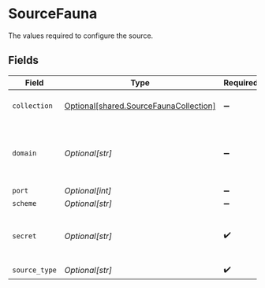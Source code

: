 # SourceFauna

The values required to configure the source.


## Fields

| Field                                                                                                                                                                      | Type                                                                                                                                                                       | Required                                                                                                                                                                   | Description                                                                                                                                                                |
| -------------------------------------------------------------------------------------------------------------------------------------------------------------------------- | -------------------------------------------------------------------------------------------------------------------------------------------------------------------------- | -------------------------------------------------------------------------------------------------------------------------------------------------------------------------- | -------------------------------------------------------------------------------------------------------------------------------------------------------------------------- |
| `collection`                                                                                                                                                               | [Optional[shared.SourceFaunaCollection]](undefined/models/shared/sourcefaunacollection.md)                                                                                 | :heavy_minus_sign:                                                                                                                                                         | Settings for the Fauna Collection.                                                                                                                                         |
| `domain`                                                                                                                                                                   | *Optional[str]*                                                                                                                                                            | :heavy_minus_sign:                                                                                                                                                         | Domain of Fauna to query. Defaults db.fauna.com. See <a href=https://docs.fauna.com/fauna/current/learn/understanding/region_groups#how-to-use-region-groups>the docs</a>. |
| `port`                                                                                                                                                                     | *Optional[int]*                                                                                                                                                            | :heavy_minus_sign:                                                                                                                                                         | Endpoint port.                                                                                                                                                             |
| `scheme`                                                                                                                                                                   | *Optional[str]*                                                                                                                                                            | :heavy_minus_sign:                                                                                                                                                         | URL scheme.                                                                                                                                                                |
| `secret`                                                                                                                                                                   | *Optional[str]*                                                                                                                                                            | :heavy_check_mark:                                                                                                                                                         | Fauna secret, used when authenticating with the database.                                                                                                                  |
| `source_type`                                                                                                                                                              | *Optional[str]*                                                                                                                                                            | :heavy_check_mark:                                                                                                                                                         | N/A                                                                                                                                                                        |
